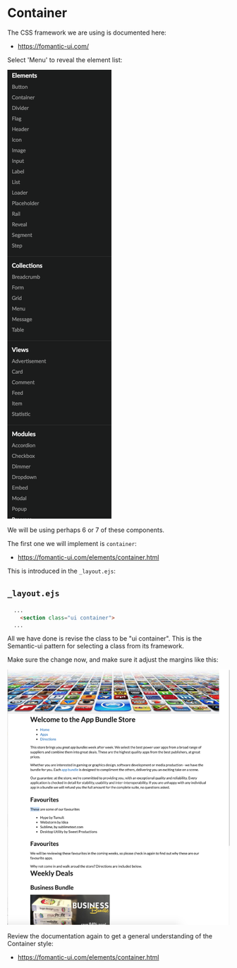 # Container

The CSS framework we are using is documented here:

- <https://fomantic-ui.com/>

Select 'Menu' to reveal the element list:

![](img/02.png)

We will be using perhaps 6 or 7 of these components.

The first one we will implement is `container`:

- <https://fomantic-ui.com/elements/container.html>

This is introduced in the `_layout.ejs`:

## `_layout.ejs`

~~~html
  ...
    <section class="ui container">
  ...
~~~

All we have done is revise the class to be "ui container". This is the Semantic-ui pattern for selecting a class from its framework.

Make sure the change now, and make sure it adjust the margins like this:

![](img/03.png)

Review the documentation again to get a general understanding of the Container style:

- <https://fomantic-ui.com/elements/container.html>